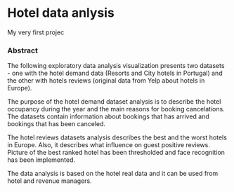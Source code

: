 # Hotel data anlysis
My very first projec


### Abstract
The following exploratory data analysis visualization presents two datasets - one with the hotel demand data (Resorts and City hotels in Portugal) and the other with hotels reviews (original data from Yelp about hotels in Europe).

The purpose of the hotel demand dataset analysis is to describe the hotel occupancy during the year and the main reasons for booking cancelations. The datasets contain information about bookings that has arrived and bookings that has been canceled.

The hotel reviews datasets analysis describes the best and the worst hotels in Europe. Also, it describes what influence on guest positive reviews. Picture of the best ranked hotel has been thresholded and face recognition has been implemented.

The data analysis is based on the hotel real data and it can be used from hotel and revenue managers.
